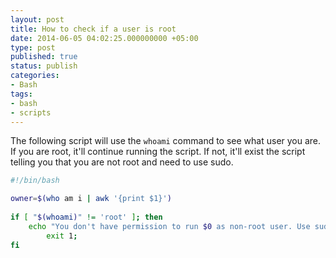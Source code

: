 ```yaml
---
layout: post
title: How to check if a user is root
date: 2014-06-05 04:02:25.000000000 +05:00
type: post
published: true
status: publish
categories:
- Bash
tags:
- bash
- scripts
---
```


The following script will use the `whoami` command to see what user you are. If you are root, it'll continue running the script. If not, it'll exist the script telling you that you are not root and need to use sudo.
 
```bash
#!/bin/bash

owner=$(who am i | awk '{print $1}')
 
if [ "$(whoami)" != 'root' ]; then
  	echo "You don't have permission to run $0 as non-root user. Use sudo"
		exit 1;
fi
```

